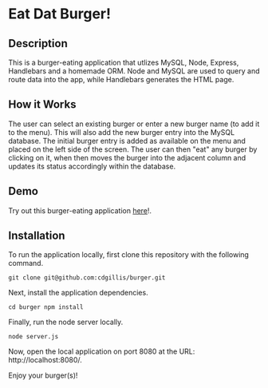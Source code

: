 # Eat Dat Burger!

## Description

This is a burger-eating application that utlizes MySQL, Node, Express, Handlebars and a homemade ORM. 
Node and MySQL are used to query and route data into the app, while Handlebars generates the HTML page.

## How it Works

The user can select an existing burger or enter a new burger name (to add it to the menu). This will also add the new burger entry into the MySQL database. 
The initial burger entry is added as available on the menu and placed on the left side of the screen. 
The user can then "eat" any burger by clicking on it, when then moves the burger into the adjacent column and updates its status accordingly within the database.

## Demo
Try out this burger-eating application [here](https://secure-ocean-65753.herokuapp.com/)!.

## Installation
To run the application locally, first clone this repository with the following command.

`git clone git@github.com:cdgillis/burger.git`

Next, install the application dependencies.

`cd burger
npm install`

Finally, run the node server locally.

`node server.js`

Now, open the local application on port 8080 at the URL: http://localhost:8080/.

Enjoy your burger(s)!

